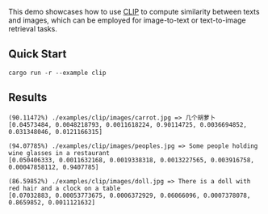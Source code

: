 This demo showcases how to use [CLIP](https://github.com/openai/CLIP) to compute similarity between texts and images, which can be employed for image-to-text or text-to-image retrieval tasks.

## Quick Start

```shell
cargo run -r --example clip
```

## Results

```shell
(90.11472%) ./examples/clip/images/carrot.jpg => 几个胡萝卜 
[0.04573484, 0.0048218793, 0.0011618224, 0.90114725, 0.0036694852, 0.031348046, 0.0121166315]

(94.07785%) ./examples/clip/images/peoples.jpg => Some people holding wine glasses in a restaurant 
[0.050406333, 0.0011632168, 0.0019338318, 0.0013227565, 0.003916758, 0.00047858112, 0.9407785]

(86.59852%) ./examples/clip/images/doll.jpg => There is a doll with red hair and a clock on a table 
[0.07032883, 0.00053773675, 0.0006372929, 0.06066096, 0.0007378078, 0.8659852, 0.0011121632]
```